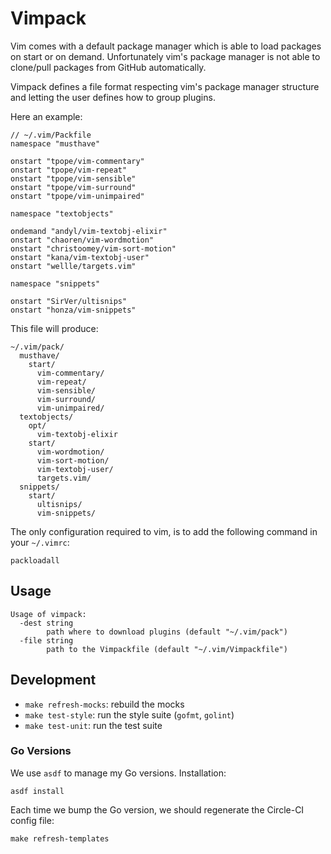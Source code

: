 # Vimpack

Vim comes with a default package manager which is able to load packages on start or on demand. Unfortunately vim's package manager is not able to clone/pull packages from GitHub automatically.

Vimpack defines a file format respecting vim's package manager structure and letting the user defines how to group plugins.

Here an example:

```
// ~/.vim/Packfile
namespace "musthave"

onstart "tpope/vim-commentary"
onstart "tpope/vim-repeat"
onstart "tpope/vim-sensible"
onstart "tpope/vim-surround"
onstart "tpope/vim-unimpaired"

namespace "textobjects"

ondemand "andyl/vim-textobj-elixir"
onstart "chaoren/vim-wordmotion"
onstart "christoomey/vim-sort-motion"
onstart "kana/vim-textobj-user"
onstart "wellle/targets.vim"

namespace "snippets"

onstart "SirVer/ultisnips"
onstart "honza/vim-snippets"
```

This file will produce:

```
~/.vim/pack/
  musthave/
    start/
      vim-commentary/
      vim-repeat/
      vim-sensible/
      vim-surround/
      vim-unimpaired/
  textobjects/
    opt/
      vim-textobj-elixir
    start/
      vim-wordmotion/
      vim-sort-motion/
      vim-textobj-user/
      targets.vim/
  snippets/
    start/
      ultisnips/
      vim-snippets/
```

The only configuration required to vim, is to add the following command in your `~/.vimrc`:

```
packloadall
```

## Usage

```
Usage of vimpack:
  -dest string
    	path where to download plugins (default "~/.vim/pack")
  -file string
    	path to the Vimpackfile (default "~/.vim/Vimpackfile")
```

## Development

* `make refresh-mocks`: rebuild the mocks
* `make test-style`: run the style suite (`gofmt`, `golint`)
* `make test-unit`: run the test suite

###  Go Versions

We use `asdf` to manage my Go versions. Installation:

```
asdf install
```

Each time we bump the Go version, we should regenerate the Circle-CI config file:

```
make refresh-templates
```
